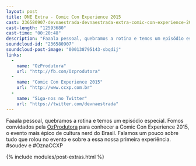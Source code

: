 ```yaml
---
layout: post
title: DNE Extra - Comic Con Experience 2015
cast: 236580907-devnaestrada-devnaestrada-extra-comic-con-experience-2015.mp3
cast-length: "12593680"
cast-time: "00:20:48"
description: "Faaala pessoal, quebramos a rotina e temos um episódio especial. Fomos convidados pela OzProdutora para conhecer a Comic Con Experience 2015, o evento mais épico de cultura nerd do Brasil."
soundcloud-id: "236580907"
soundcloud-post-image: "000138795143-sbqdij"
links:
  -
    name: "OzProdutora"
    url: "http://fb.com/Ozprodutora"
  -
    name: "Comic Con Experience 2015"
    url: "http://www.ccxp.com.br"
  -
    name: "Siga-nos no Twitter"
    url: "https://twitter.com/devnaestrada"
---
```


Faaala pessoal, quebramos a rotina e temos um episódio especial. Fomos convidados pela [OzProdutora](http://fb.com/Ozprodutora) para conhecer a Comic Con Experience 2015, o evento mais épico de cultura nerd do Brasil. Falamos um pouco sobre tudo que rolou no evento e sobre a essa nossa primeira experiência. #soudev e #OznaCCXP

{% include modules/post-extras.html %}
